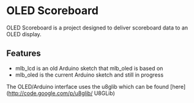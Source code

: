 OLED Scoreboard
===============

OLED Scoreboard is a project designed to deliver scoreboard data to an OLED display.

## Features

* mlb_lcd is an old Arduino sketch that mlb_oled is based on
* mlb_oled is the current Arduino sketch and still in progress

The OLED/Arduino interface uses the u8glib which can be found [here](http://code.google.com/p/u8glib/ U8GLib)
